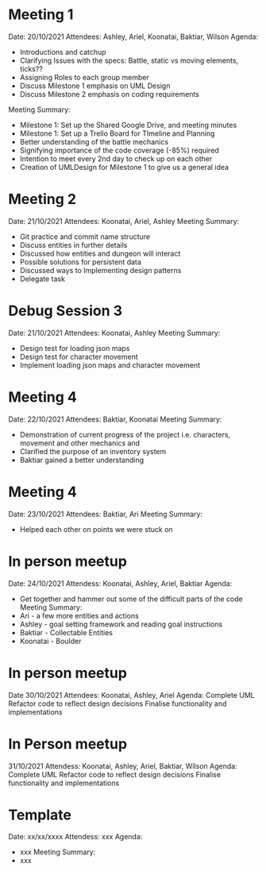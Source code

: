 
# Meeting 1
Date: 20/10/2021
Attendees: Ashley, Ariel, Koonatai, Baktiar, Wilson
Agenda:
-   Introductions and catchup
-   Clarifying Issues with the specs: Battle, static vs moving elements, ticks??
-   Assigning Roles to each group member
-   Discuss Milestone 1 emphasis on UML Design
-   Discuss Milestone 2 emphasis on coding requirements

Meeting Summary:
-   Milestone 1: Set up the Shared Google Drive, and meeting minutes
-   Milestone 1: Set up a Trello Board for TImeline and Planning
-   Better understanding of the battle mechanics
-   Signifying importance of the code coverage (-85%) required
-   Intention to meet every 2nd day to check up on each other
-   Creation of UMLDesign for Milestone 1 to give us a general idea

# Meeting 2
Date: 21/10/2021
Attendees: Koonatai, Ariel, Ashley
Meeting Summary:
-   Git practice and commit name structure
-   Discuss entities in further details
-   Discussed how entities and dungeon will interact
-   Possible solutions for persistent data
-   Discussed ways to Implementing design patterns
-   Delegate task
  

# Debug Session 3
Date: 21/10/2021
Attendees: Koonatai, Ashley
Meeting Summary:
-   Design test for loading json maps
-   Design test for character movement
-   Implement loading json maps and character movement

# Meeting 4  
Date: 22/10/2021
Attendees: Baktiar, Koonatai
Meeting Summary:
-   Demonstration of current progress of the project i.e. characters, movement and other mechanics and
-   Clarified the purpose of an inventory system
-   Baktiar gained a better understanding

# Meeting 4  
Date: 23/10/2021
Attendees: Baktiar, Ari
Meeting Summary:
-   Helped each other on points we were stuck on

# In person meetup
Date: 24/10/2021
Attendess: Koonatai, Ashley, Ariel, Baktiar
Agenda:
-   Get together and hammer out some of the difficult parts of the code
Meeting Summary:
-   Ari - a few more entities and actions
-   Ashley - goal setting framework and reading goal instructions
-   Baktiar - Collectable Entities
-   Koonatai - Boulder

# In person meetup
Date 30/10/2021
Attendees: Koonatai, Ashley, Ariel
Agenda:
Complete UML
Refactor code to reflect design decisions
Finalise functionality and implementations

# In Person meetup
31/10/2021
Attendess: Koonatai, Ashley, Ariel, Baktiar, Wilson 
Agenda:
Complete UML
Refactor code to reflect design decisions
Finalise functionality and implementations

# Template
Date: xx/xx/xxxx
Attendess: xxx
Agenda:
-   xxx
Meeting Summary:
-   xxx